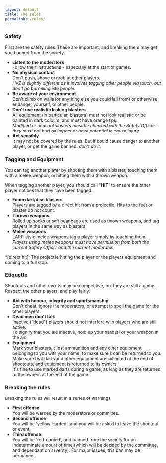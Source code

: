 ```yaml
---
layout: default
title: The rules
permalink: /rules/
---
```


### Safety

First are the safety rules. These are important, and breaking them may get you banned from the society.

- **Listen to the moderators**
  <br/> Follow their instructions - especially at the start of games.
- **No physical contact**
  <br/> Don't push, shove or grab at other players.
  <br/> *HvZ is slightly different as it involves tagging other people via touch, but don't go barrelling into people.*
- **Be aware of your environment**
  <br/> Don't climb on walls (or anything else you could fall from) or otherwise endanger yourself, or other people.
- **Don't use realistic looking blasters**
  <br/> All equipment (in particular, blasters) must not look realistic or be painted in dark colours, and must have orange tips.
  <br/> *Modified or unusual blasters must be checked with the Safety Officer - they must not hurt on impact or have potential to cause injury.*
- **Act sensibly**
  <br/> It may not be covered by the rules. But if could cause danger to another player, or get the game banned: *don't do it*.

### Tagging and Equipment

You can tag another player by shooting them with a blaster, touching them with a melee weapon, or hitting them with a thrown weapon.

When tagging another player, you should call &quot;**HIT**&quot; to ensure the other player notices that they have been tagged.

- **Foam dart/disc blasters**
  <br/> Players are tagged by a direct hit from a projectile. Hits to the feet or blaster do not count.
- **Thrown weapons**
  <br/> Rolled up socks or soft beanbags are used as thrown weapons, and tag players in the same way as blasters.
- **Melee weapons**
  <br/> LARP-style melee weapons tag a player simply by touching them.
  <br/> *Players using melee weapons must have permission from both the current Safety Officer and the current moderator.*

*[direct hit]: The projectile hitting the player or the players equipment and coming to a full stop.

### Etiquette

Shootouts and other events may be competitive, but they are still a game. Respect the other players, and play fairly.

- **Act with honour, integrity and sportsmanship**
  <br/> Don't cheat, ignore the moderators, or attempt to spoil the game for the other players.
- **Dead men don't talk**
  <br/> Inactive (&quot;dead&quot;) players should not interfere with players who are still active.
  <br/> To signify that you are inactive, hold up your hand(s) or your weapon in the air.
- **Equipment**
  <br/> Mark your blasters, clips, ammunition and any other equipment belonging to you with your name, to make sure it can be returned to you.
  <br/> Make sure that darts and other equipment are collected at the end of shootouts, and equipment is returned to its owners.
  <br/> It's fine to use marked darts during a game, as long as they are returned to the owners at the end of the game.

### Breaking the rules

Breaking the rules will result in a series of warnings

- **First offense**
  <br/> You will be warned by the moderators or committee.
- **Second offense**
  <br/> You will be 'yellow-carded', and you will be asked to leave the shootout or event.
- **Third offense**
  <br/> You will be 'red-carded', and banned from the society for an indeterminate amount of time (which will be decided by the committee, and dependant on severity). For major issues, this ban may be permanent.
